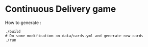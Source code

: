 # Continuous Delivery game

How to generate :
```
./build
# Do some modification on data/cards.yml and generate new cards
./run
```
